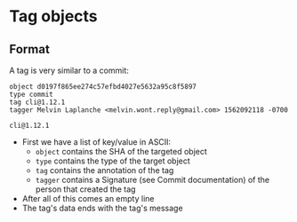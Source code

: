 # Tag objects

## Format

A tag is very similar to a commit:

```
object d0197f865ee274c57efbd4027e5632a95c8f5897
type commit
tag cli@1.12.1
tagger Melvin Laplanche <melvin.wont.reply@gmail.com> 1562092118 -0700

cli@1.12.1
```

- First we have a list of key/value in ASCII:
  - `object` contains the SHA of the targeted object
  - `type` contains the type of the target object
  - `tag` contains the annotation of the tag
  - `tagger` contains a Signature (see Commit documentation) of the
    person that created the tag
- After all of this comes an empty line
- The tag's data ends with the tag's message
